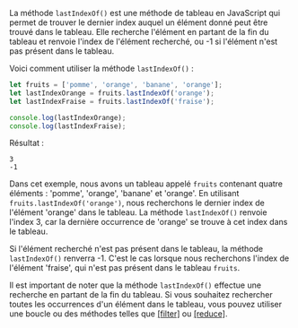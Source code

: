 
La méthode `lastIndexOf()` est une méthode de tableau en JavaScript qui permet de trouver le dernier index auquel un élément donné peut être trouvé dans le tableau. Elle recherche l'élément en partant de la fin du tableau et renvoie l'index de l'élément recherché, ou -1 si l'élément n'est pas présent dans le tableau.

Voici comment utiliser la méthode `lastIndexOf()` :

```javascript
let fruits = ['pomme', 'orange', 'banane', 'orange'];
let lastIndexOrange = fruits.lastIndexOf('orange');
let lastIndexFraise = fruits.lastIndexOf('fraise');

console.log(lastIndexOrange);
console.log(lastIndexFraise);
```

Résultat :
```
3
-1
```

Dans cet exemple, nous avons un tableau appelé `fruits` contenant quatre éléments : 'pomme', 'orange', 'banane' et 'orange'. En utilisant `fruits.lastIndexOf('orange')`, nous recherchons le dernier index de l'élément 'orange' dans le tableau. La méthode `lastIndexOf()` renvoie l'index 3, car la dernière occurrence de 'orange' se trouve à cet index dans le tableau.

Si l'élément recherché n'est pas présent dans le tableau, la méthode `lastIndexOf()` renverra -1. C'est le cas lorsque nous recherchons l'index de l'élément 'fraise', qui n'est pas présent dans le tableau `fruits`.

Il est important de noter que la méthode `lastIndexOf()` effectue une recherche en partant de la fin du tableau. Si vous souhaitez rechercher toutes les occurrences d'un élément dans le tableau, vous pouvez utiliser une boucle ou des méthodes telles que [[filter]]() ou [[reduce]]().